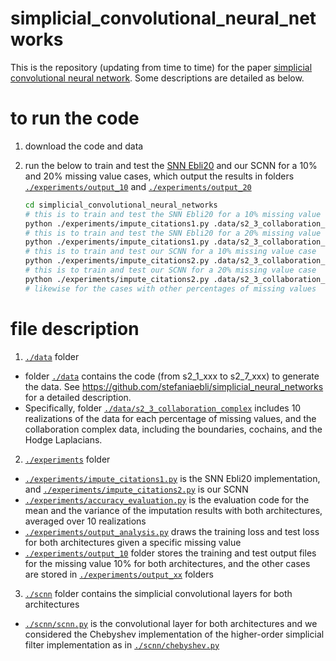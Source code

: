 # simplicial_convolutional_neural_networks
[simplicial convolutional neural network]:https://arxiv.org/abs/2110.02585
[SNN Ebli20]:https://arxiv.org/abs/2010.03633

This is the repository (updating from time to time) for the paper [simplicial convolutional neural network]. Some descriptions are detailed as below.  

# to run the code

 1. download the code and data
 2. run the below to train and test the [SNN Ebli20] and our SCNN for a 10% and 20% missing value cases, which output the results in folders [`./experiments/output_10`](./experiments/output_10) and [`./experiments/output_20`](./experiments/output_20)
    
    ```sh
    cd simplicial_convolutional_neural_networks
    # this is to train and test the SNN Ebli20 for a 10% missing value case
    python ./experiments/impute_citations1.py .data/s2_3_collaboration_complex ./experiments/output_10 150250 10 
    # this is to train and test the SNN Ebli20 for a 20% missing value case
    python ./experiments/impute_citations1.py .data/s2_3_collaboration_complex ./experiments/output_20 150250 20
    # this is to train and test our SCNN for a 10% missing value case
    python ./experiments/impute_citations2.py .data/s2_3_collaboration_complex ./experiments/output_10 150250 10 
    # this is to train and test our SCNN for a 20% missing value case
    python ./experiments/impute_citations2.py .data/s2_3_collaboration_complex ./experiments/output_20 150250 20 
    # likewise for the cases with other percentages of missing values 
    ```

# file description 
1. [`./data`](./data) folder
- folder [`./data`](./data) contains the code (from s2_1_xxx to s2_7_xxx) to generate the data. See https://github.com/stefaniaebli/simplicial_neural_networks for a detailed description.
- Specifically, folder [`./data/s2_3_collaboration_complex`](./data/s2_3_collaboration_complex) includes 10 realizations of the data for each percentage of missing values, and the collaboration complex data, including the boundaries, cochains, and the Hodge Laplacians. 

2. [`./experiments`](./experiments) folder
- [`./experiments/impute_citations1.py`](./experiments/impute_citations1.py) is the SNN Ebli20 implementation, and [`./experiments/impute_citations2.py`](./experiments/impute_citations2.py) is our SCNN
- [`./experiments/accuracy_evaluation.py`](./experiments/accuracy_evaluation.py) is the evaluation code for the mean and the variance of the imputation results with both architectures, averaged over 10 realizations
- [`./experiments/output_analysis.py`](./experiments/output_analysis.py) draws the training loss and test loss for both architectures given a specific missing value 
- [`./experiments/output_10`](./experiments/output_10) folder stores the training and test output files for the missing value 10% for both architectures, and the other cases are stored in [`./experiments/output_xx`](./experiments/output_xx) folders

3. [`./scnn`](./scnn) folder contains the simplicial convolutional layers for both architectures
- [`./scnn/scnn.py`](./scnn/scnn.py) is the convolutional layer for both architectures and we considered the Chebyshev implementation of the higher-order simplicial filter implementation as in [`./scnn/chebyshev.py`](./scnn/chebyshev.py)  

